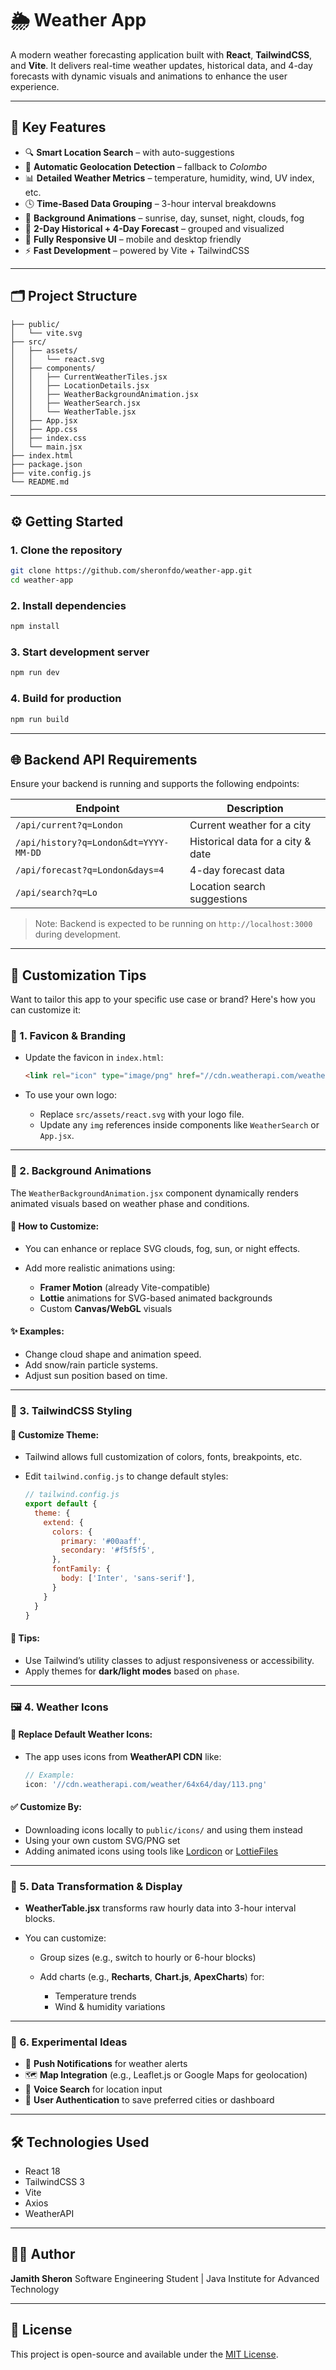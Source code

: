 # 🌦️ Weather App

A modern weather forecasting application built with **React**, **TailwindCSS**, and **Vite**. It delivers real-time weather updates, historical data, and 4-day forecasts with dynamic visuals and animations to enhance the user experience.

---

## 🔑 Key Features

* 🔍 **Smart Location Search** – with auto-suggestions
* 📍 **Automatic Geolocation Detection** – fallback to *Colombo*
* 📊 **Detailed Weather Metrics** – temperature, humidity, wind, UV index, etc.
* 🕓 **Time-Based Data Grouping** – 3-hour interval breakdowns
* 🌄 **Background Animations** – sunrise, day, sunset, night, clouds, fog
* 📅 **2-Day Historical + 4-Day Forecast** – grouped and visualized
* 📱 **Fully Responsive UI** – mobile and desktop friendly
* ⚡ **Fast Development** – powered by Vite + TailwindCSS

---

## 🗂️ Project Structure

```
├── public/
│   └── vite.svg
├── src/
│   ├── assets/
│   │   └── react.svg
│   ├── components/
│   │   ├── CurrentWeatherTiles.jsx
│   │   ├── LocationDetails.jsx
│   │   ├── WeatherBackgroundAnimation.jsx
│   │   ├── WeatherSearch.jsx
│   │   └── WeatherTable.jsx
│   ├── App.jsx
│   ├── App.css
│   ├── index.css
│   └── main.jsx
├── index.html
├── package.json
├── vite.config.js
└── README.md
```

---

## ⚙️ Getting Started

### 1. Clone the repository

```bash
git clone https://github.com/sheronfdo/weather-app.git
cd weather-app
```

### 2. Install dependencies

```bash
npm install
```

### 3. Start development server

```bash
npm run dev
```

### 4. Build for production

```bash
npm run build
```

---

## 🌐 Backend API Requirements

Ensure your backend is running and supports the following endpoints:

| Endpoint                              | Description                       |
| ------------------------------------- | --------------------------------- |
| `/api/current?q=London`               | Current weather for a city        |
| `/api/history?q=London&dt=YYYY-MM-DD` | Historical data for a city & date |
| `/api/forecast?q=London&days=4`       | 4-day forecast data               |
| `/api/search?q=Lo`                    | Location search suggestions       |

> Note: Backend is expected to be running on `http://localhost:3000` during development.

---

## 🌟 Customization Tips

Want to tailor this app to your specific use case or brand? Here's how you can customize it:

### 🔧 1. **Favicon & Branding**

* Update the favicon in `index.html`:

  ```html
  <link rel="icon" type="image/png" href="//cdn.weatherapi.com/weather/64x64/day/113.png" />
  ```

* To use your own logo:

  * Replace `src/assets/react.svg` with your logo file.
  * Update any `img` references inside components like `WeatherSearch` or `App.jsx`.

---

### 🌄 2. **Background Animations**

The `WeatherBackgroundAnimation.jsx` component dynamically renders animated visuals based on weather phase and conditions.

#### 🔁 How to Customize:

* You can enhance or replace SVG clouds, fog, sun, or night effects.
* Add more realistic animations using:

  * **Framer Motion** (already Vite-compatible)
  * **Lottie** animations for SVG-based animated backgrounds
  * Custom **Canvas/WebGL** visuals

#### ✨ Examples:

* Change cloud shape and animation speed.
* Add snow/rain particle systems.
* Adjust sun position based on time.

---

### 🎨 3. **TailwindCSS Styling**

#### 🧩 Customize Theme:

* Tailwind allows full customization of colors, fonts, breakpoints, etc.
* Edit `tailwind.config.js` to change default styles:

  ```js
  // tailwind.config.js
  export default {
    theme: {
      extend: {
        colors: {
          primary: '#00aaff',
          secondary: '#f5f5f5',
        },
        fontFamily: {
          body: ['Inter', 'sans-serif'],
        }
      }
    }
  }
  ```

#### 🧪 Tips:

* Use Tailwind’s utility classes to adjust responsiveness or accessibility.
* Apply themes for **dark/light modes** based on `phase`.

---

### 🖼️ 4. **Weather Icons**

#### 🔁 Replace Default Weather Icons:

* The app uses icons from **WeatherAPI CDN** like:

  ```js
  // Example:
  icon: '//cdn.weatherapi.com/weather/64x64/day/113.png'
  ```

#### ✅ Customize By:

* Downloading icons locally to `public/icons/` and using them instead
* Using your own custom SVG/PNG set
* Adding animated icons using tools like [Lordicon](https://lordicon.com) or [LottieFiles](https://lottiefiles.com)

---

### 🧠 5. **Data Transformation & Display**

* **WeatherTable.jsx** transforms raw hourly data into 3-hour interval blocks.
* You can customize:

  * Group sizes (e.g., switch to hourly or 6-hour blocks)
  * Add charts (e.g., **Recharts**, **Chart.js**, **ApexCharts**) for:

    * Temperature trends
    * Wind & humidity variations

---

### 🧪 6. **Experimental Ideas**

* 🔔 **Push Notifications** for weather alerts
* 🗺️ **Map Integration** (e.g., Leaflet.js or Google Maps for geolocation)
* 🎤 **Voice Search** for location input
* 🔐 **User Authentication** to save preferred cities or dashboard

---

## 🛠️ Technologies Used

* React 18
* TailwindCSS 3
* Vite
* Axios
* WeatherAPI

---

## 👨‍💻 Author

**Jamith Sheron**
Software Engineering Student | Java Institute for Advanced Technology

---

## 📄 License

This project is open-source and available under the [MIT License](LICENSE).


